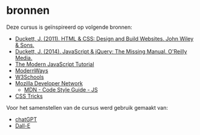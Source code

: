 # bronnen

Deze cursus is geïnspireerd op volgende bronnen:

* [Duckett, J. (2011). HTML & CSS: Design and Build Websites. John Wiley & Sons.](https://goodreads.com/author/show/135171.Jon_Duckett)
* [Duckett, J. (2014). JavaScript & jQuery: The Missing Manual. O'Reilly Media.](https://goodreads.com/author/show/135171.Jon_Duckett)
* [The Modern JavaScript Tutorial](https://javascript.info/)
* [ModernWays](https://modernways.be/)
* [W3Schools](https://www.w3schools.com/)
* [Mozilla Developer Network](https://developer.mozilla.org/en-US/docs/Web)
  * [MDN - Code Style Guide - JS](https://developer.mozilla.org/en-US/docs/MDN/Writing_guidelines/Writing_style_guide/Code_style_guide/JavaScript)
* [CSS Tricks](https://www.css-tricks.com)

Voor het samenstellen van de cursus werd gebruik gemaakt van:

* [chatGPT](https://chat.openai.com/)
* [Dall-E](https://openai.com/dall-e-2)
